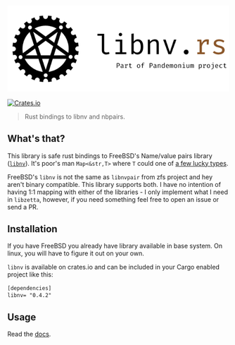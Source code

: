 ![libnv](libnv.png)

[![Crates.io](https://img.shields.io/crates/v/libnv.svg)](https://crates.io/crates/libnv)
> Rust bindings to libnv and nbpairs.

## What's that?
This library is safe rust bindings to FreeBSD's Name/value pairs library ([`libnv`](man)). It's poor's man `Map<&str,T>` where `T` could one of [a few lucky types](types).

FreeBSD's `libnv` is not the same as `libnvpair` from zfs project and hey aren't binary compatible. This library supports both. I have no intention of having 1:1 mapping with either of the libraries - I only implement what I need in `libzetta`, however, if you need something feel free to open an issue or send a PR.

## Installation
If you have FreeBSD you already have library available in base system. On linux, you will have to figure it out on your own.

`libnv` is available on crates.io and can be included in your Cargo enabled project like this:

```
[dependencies]
libnv= "0.4.2"
```
## Usage
Read the [docs](https://docs.rs/libnv).


[man]: https://www.freebsd.org/cgi/man.cgi?query=nv
[types]: https://docs.rs/libnv/0.2.2/libnv/enum.NvType.html#variants
